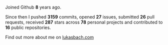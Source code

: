 Joined Github **8** years ago.

Since then I pushed **3159** commits, opened **27** issues, submitted **26** pull requests, received **287** stars across **78** personal projects and contributed to **16** public repositories.

Find out more about me on [lukasbach.com](https://lukasbach.com)
